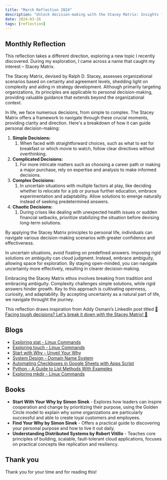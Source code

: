 ```yaml
---
title: "March Reflection 2024"
description: "Unlock decision-making with the Stacey Matrix: Insights for organizational and personal clarity. Inspired by Addy Osmani’s LinkedIn post."
date: 2024-03-26
tags: [reflection]
---
```


## Monthly Reflection

This reflection takes a different direction, exploring a new topic I recently discovered. During my exploration, I came across a name that caught my interest – Stacey Matrix.

The Stacey Matrix, devised by Ralph D. Stacey, assesses organizational scenarios based on certainty and agreement levels, shedding light on complexity and aiding in strategy development. Although primarily targeting organizations, its principles are applicable to personal decision-making, providing valuable guidance that extends beyond the organizational context.

In life, we face numerous decisions, from simple to complex. The Stacey Matrix offers a framework to navigate through these crucial moments, providing clarity and direction. Here's a breakdown of how it can guide personal decision-making:

1. **Simple Decisions:**
   1. When faced with straightforward choices, such as what to eat for breakfast or which movie to watch, follow clear directives without overthinking.
2. **Complicated Decisions:**
   1. For more intricate matters such as choosing a career path or making a major purchase, rely on expertise and analysis to make informed decisions.
3. **Complex Decisions:**
   1. In uncertain situations with multiple factors at play, like deciding whether to relocate for a job or pursue further education, embrace experimentation and adaptability. Allow solutions to emerge naturally instead of seeking predetermined answers.
4. **Chaotic Decisions:**
   1. During crises like dealing with unexpected health issues or sudden financial setbacks, prioritize stabilizing the situation before devising long-term solutions.

By applying the Stacey Matrix principles to personal life, individuals can navigate various decision-making scenarios with greater confidence and effectiveness.

In uncertain situations, avoid fixating on predefined answers. Imposing rigid solutions on ambiguity can cloud judgment. Instead, embrace ambiguity, allowing space for exploration. By staying open-minded, you can navigate uncertainty more effectively, resulting in clearer decision-making.

Embracing the Stacey Matrix ethos involves breaking from tradition and embracing ambiguity. Complexity challenges simple solutions, while rigid answers hinder growth. Key to this approach is cultivating openness, curiosity, and adaptability. By accepting uncertainty as a natural part of life, we navigate throught the journey.

This reflection draws inspiration from Addy Osmani’s LinkedIn post titled [🚀 Facing tough decisions? Let's break it down with the Stacey Matrix! 🧠](https://www.linkedin.com/posts/addyosmani_motivation-productivity-leadership-activity-7174811708908077056-W3Lg/?utm_source=share&utm_medium=member_desktop)

## Blogs

- [Exploring stat - Linux Commands](https://victoriacheng15.vercel.app/posts/exploring-stat-linux-commands)
- [Exploring touch - Linux Commands](https://victoriacheng15.vercel.app/posts/exploring-touch-linux-commands)
- [Start with Why - Unveil Your Why](https://victoriacheng15.vercel.app/posts/start-with-why-unveil-your-why)
- [System Design - Domain Name System](https://victoriacheng15.vercel.app/posts/system-design-domain-name-system)
- [Automating Checkboxes in Google Sheets with Apps Script](https://victoriacheng15.vercel.app/posts/automating-checkboxes-in-google-sheets-with-apps-script)
- [Python - A Guide to List Methods With Examples](https://victoriacheng15.vercel.app/posts/python-a-guide-to-list-methods-with-examples)
- [Exploring mkdir - Linux Commands](https://victoriacheng15.vercel.app/posts/exploring-mkdir-linux-commands)

## Books

- **Start With Your Why by Simon Sinek** - Explores how leaders can inspire cooperation and change by prioritizing their purpose, using the Golden Circle model to explain why some organizations are particularly successful and able to create loyal customers and employees.
- **Find Your Why by Simon Sinek** - Offers a practical guide to discovering your personal purpose and how to live it out daily.
- **Understanding Distributed Systems by Robert Vitillo** - Teaches core principles of building, scalable, fault-tolerant cloud applications, focuses on practical concepts like replication and resiliency.

## Thank you

Thank you for your time and for reading this!
